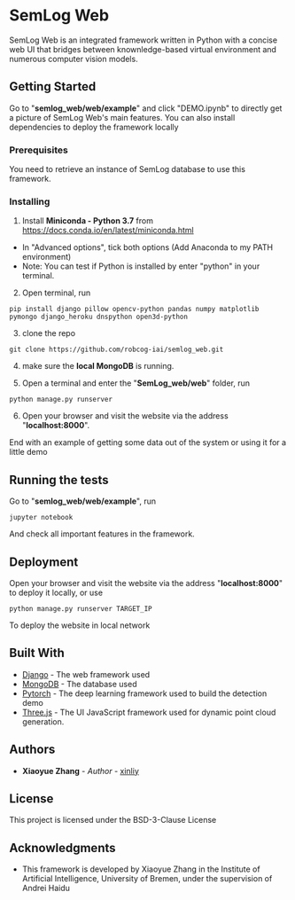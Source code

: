 # SemLog Web

SemLog Web is an integrated framework written in Python with a concise web UI that bridges between knownledge-based virtual environment and numerous computer vision models.

## Getting Started

Go to "**semlog_web/web/example**" and click "DEMO.ipynb" to directly get a picture of SemLog Web's main features.
You can also install dependencies to deploy the framework locally

### Prerequisites

You need to retrieve an instance of SemLog database to use this framework.

### Installing

1. Install **Miniconda - Python 3.7** from https://docs.conda.io/en/latest/miniconda.html
- In "Advanced options", tick both options (Add Anaconda to my PATH environment)
- Note: You can test if Python is installed by enter "python" in your terminal.

2. Open terminal, run
```        
pip install django pillow opencv-python pandas numpy matplotlib pymongo django_heroku dnspython open3d-python
```

3. clone the repo 
```
git clone https://github.com/robcog-iai/semlog_web.git
```

4. make sure the **local MongoDB** is running.

5. Open a terminal and enter the "**SemLog_web/web**" folder, run
```
python manage.py runserver
```

6. Open your browser and visit the website via the address "**localhost:8000**".


End with an example of getting some data out of the system or using it for a little demo

## Running the tests

Go to "**semlog_web/web/example**", run
```
jupyter notebook
```
And check all important features in the framework.


## Deployment

Open your browser and visit the website via the address "**localhost:8000**" to deploy it locally, or use

```
python manage.py runserver TARGET_IP
```
To deploy the website in local network

## Built With
* [Django](https://www.djangoproject.com/) - The web framework used
* [MongoDB](https://www.mongodb.com/) - The database used
* [Pytorch](https://pytorch.org/) - The deep learning framework used to build the detection demo
* [Three.js](https://threejs.org/) - The UI JavaScript framework used for dynamic point cloud generation. 


## Authors

* **Xiaoyue Zhang** - *Author* - [xinliy](https://github.com/xinliy)


## License

This project is licensed under the BSD-3-Clause License

## Acknowledgments

* This framework is developed by Xiaoyue Zhang in the Institute of Artificial Intelligence, University of Bremen, under the supervision of Andrei Haidu


